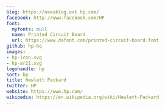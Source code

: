 ```yaml
---
blog: https://newsblog.ext.hp.com/
facebook: http://www.facebook.com/HP
font:
  myfonts: null
  name: Printed Circuit Board
  url: https://www.dafont.com/printed-circuit-board.font
github: hp-hq
images:
- hp-icon.svg
- hp-ar21.svg
logohandle: hp
sort: hp
title: Hewlett Packard
twitter: HP
website: https://www.hp.com/
wikipedia: https://en.wikipedia.org/wiki/Hewlett-Packard
---
```

